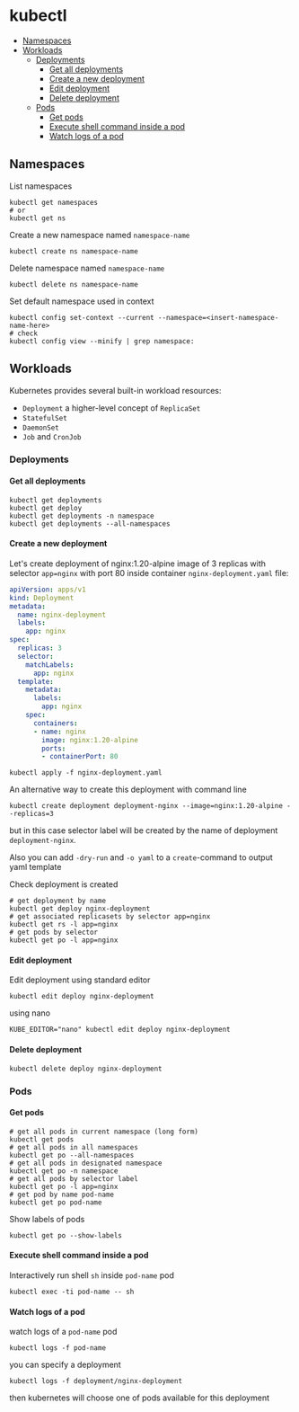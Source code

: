 # kubectl

* [Namespaces](#namespaces)
* [Workloads](#workloads)
    + [Deployments](#deployments)
        - [Get all deployments](#get-all-deployments)
        - [Create a new deployment](#create-a-new-deployment)
        - [Edit deployment](#edit-deployment)
        - [Delete deployment](#delete-deployment)
    + [Pods](#pods)
        - [Get pods](#get-pods)
        - [Execute shell command inside a pod](#execute-shell-command-inside-a-pod)
        - [Watch logs of a pod](#watch-logs-of-a-pod)

## Namespaces

List namespaces
```shell
kubectl get namespaces
# or 
kubectl get ns
```

Create a new namespace named `namespace-name`
```shell
kubectl create ns namespace-name
```

Delete namespace named `namespace-name`
```shell
kubectl delete ns namespace-name
```

Set default namespace used in context
```shell
kubectl config set-context --current --namespace=<insert-namespace-name-here>
# check
kubectl config view --minify | grep namespace:
```

## Workloads

Kubernetes provides several built-in workload resources:

* `Deployment` a higher-level concept of `ReplicaSet`
* `StatefulSet`
* `DaemonSet`
* `Job` and `CronJob`

### Deployments

#### Get all deployments
```shell
kubectl get deployments
kubectl get deploy
kubectl get deployments -n namespace
kubectl get deployments --all-namespaces
```

#### Create a new deployment

Let's create deployment of nginx:1.20-alpine image of 3 replicas with selector `app=nginx` with port 80 inside container
`nginx-deployment.yaml` file:
```yaml
apiVersion: apps/v1
kind: Deployment
metadata:
  name: nginx-deployment
  labels:
    app: nginx
spec:
  replicas: 3
  selector:
    matchLabels:
      app: nginx
  template:
    metadata:
      labels:
        app: nginx
    spec:
      containers:
      - name: nginx
        image: nginx:1.20-alpine
        ports:
        - containerPort: 80
```

```shell
kubectl apply -f nginx-deployment.yaml
```

An alternative way to create this deployment with command line
```shell
kubectl create deployment deployment-nginx --image=nginx:1.20-alpine --replicas=3
```
but in this case selector label will be created by the name of deployment `deployment-nginx`.

Also you can add `-dry-run` and `-o yaml` to a `create`-command to output yaml template

Check deployment is created
```shell
# get deployment by name 
kubectl get deploy nginx-deployment
# get associated replicasets by selector app=nginx
kubectl get rs -l app=nginx 
# get pods by selector 
kubectl get po -l app=nginx
```

#### Edit deployment

Edit deployment using standard editor 
```shell
kubectl edit deploy nginx-deployment
```
using nano
```shell
KUBE_EDITOR="nano" kubectl edit deploy nginx-deployment
```

#### Delete deployment

```shell
kubectl delete deploy nginx-deployment
```

### Pods

#### Get pods

```shell
# get all pods in current namespace (long form)
kubectl get pods
# get all pods in all namespaces
kubectl get po --all-namespaces
# get all pods in designated namespace 
kubectl get po -n namespace
# get all pods by selector label
kubectl get po -l app=nginx
# get pod by name pod-name
kubectl get po pod-name
```

Show labels of pods 
```shell
kubectl get po --show-labels
```

#### Execute shell command inside a pod

Interactively run shell `sh` inside `pod-name` pod
```shell
kubectl exec -ti pod-name -- sh
```

#### Watch logs of a pod

watch logs of a `pod-name` pod
```shell
kubectl logs -f pod-name
```

you can specify a deployment
```shell
kubectl logs -f deployment/nginx-deployment
```
then kubernetes will choose one of pods available for this deployment